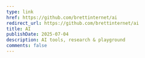 ```yaml
---
type: link
href: https://github.com/brettinternet/ai
redirect_url: https://github.com/brettinternet/ai
title: AI
publishDate: 2025-07-04
description: AI tools, research & playground
comments: false
---
```

